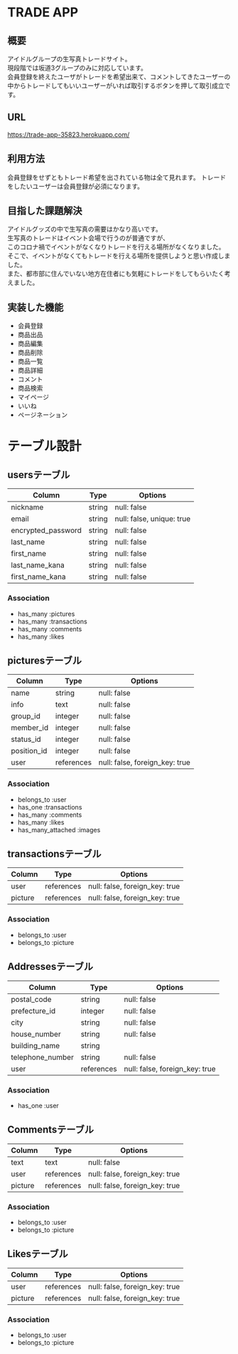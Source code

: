 # TRADE APP

## 概要
アイドルグループの生写真トレードサイト。<br>
現段階では坂道3グループのみに対応しています。<br>
会員登録を終えたユーザがトレードを希望出来て、コメントしてきたユーザーの中からトレードしてもいいユーザーがいれば取引するボタンを押して取引成立です。


## URL
https://trade-app-35823.herokuapp.com/



## 利用方法
会員登録をせずともトレード希望を出されている物は全て見れます。
トレードをしたいユーザーは会員登録が必須になります。


## 目指した課題解決
アイドルグッズの中で生写真の需要はかなり高いです。<br>
生写真のトレードはイベント会場で行うのが普通ですが、<br>
このコロナ禍でイベントがなくなりトレードを行える場所がなくなりました。<br>
そこで、イベントがなくてもトレードを行える場所を提供しようと思い作成しました。<br>
また、都市部に住んでいない地方在住者にも気軽にトレードをしてもらいたく考えました。



## 実装した機能
- 会員登録
- 商品出品
- 商品編集
- 商品削除
- 商品一覧
- 商品詳細
- コメント
- 商品検索
- マイページ
- いいね
- ページネーション




# テーブル設計

## usersテーブル

| Column             | Type   | Options                   |
| ------------------ | ------ | ------------------------- |
| nickname           | string | null: false               |
| email              | string | null: false, unique: true |
| encrypted_password | string | null: false               |
| last_name          | string | null: false               |
| first_name         | string | null: false               |
| last_name_kana     | string | null: false               |
| first_name_kana    | string | null: false               |

### Association

- has_many :pictures
- has_many :transactions
- has_many :comments
- has_many :likes

## picturesテーブル

| Column             | Type       | Options                        |
| ------------------ | ---------- | ------------------------------ |
| name               | string     | null: false                    |
| info               | text       | null: false                    |
| group_id           | integer    | null: false                    |
| member_id          | integer    | null: false                    |
| status_id          | integer    | null: false                    |
| position_id        | integer    | null: false                    |
| user               | references | null: false, foreign_key: true |

### Association

- belongs_to        :user
- has_one           :transactions
- has_many          :comments
- has_many          :likes
- has_many_attached :images

## transactionsテーブル

| Column    | Type       | Options                        |
| ----------| ---------- | ------------------------------ |
| user      | references | null: false, foreign_key: true |
| picture   | references | null: false, foreign_key: true |

### Association

- belongs_to :user
- belongs_to :picture

## Addressesテーブル

| Column           | Type       | Options                        |
| -------------    | ---------- | ------------------------------ |
| postal_code      | string     | null: false                    |
| prefecture_id    | integer    | null: false                    |
| city             | string     | null: false                    |
| house_number     | string     | null: false                    |
| building_name    | string     |                                |
| telephone_number | string     | null: false                    |
| user             | references | null: false, foreign_key: true |

### Association

- has_one :user

## Commentsテーブル

| Column    | Type       | Options                        |
| --------- | ---------- | -------------------------------|
| text      | text       | null: false                    |
| user      | references | null: false, foreign_key: true |
| picture   | references | null: false, foreign_key: true |

### Association

- belongs_to :user
- belongs_to :picture

## Likesテーブル

| Column    | Type       | Options                        |
| --------- | ---------- | -------------------------------|
| user      | references | null: false, foreign_key: true |
| picture   | references | null: false, foreign_key: true |

### Association

- belongs_to :user
- belongs_to :picture